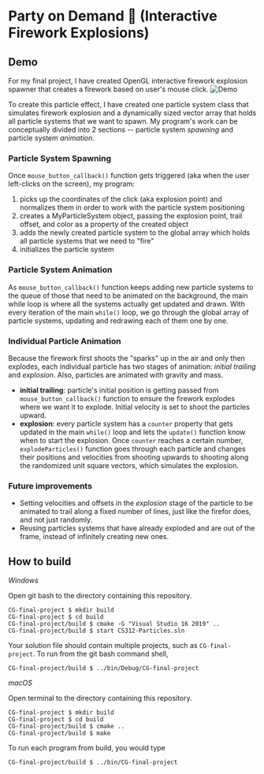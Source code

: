 # Party on Demand 🎉 (Interactive Firework Explosions)
## Demo

For my final project, I have created OpenGL interactive firework explosion spawner that creates a firework based on user's mouse click. 
![Demo](fireworks.gif)

To create this particle effect, I have created one particle system class that simulates firework explosion and a dynamically sized vector array that holds all particle systems that we want to spawn. My program's work can be conceptually divided into 2 sections -- particle system *spawning* and particle system *animation*.

### Particle System Spawning

Once ```mouse_button_callback()``` function gets triggered (aka when the user left-clicks on the screen), my program:
1. picks up the coordinates of the click (aka explosion point) and normalizes them in order to work with the particle system positioning
2. creates a MyParticleSystem object, passing the explosion point, trail offset, and color as a property of the created object
3. adds the newly created particle system to the global array which holds all particle systems that we need to "fire"
4. initializes the particle system

### Particle System Animation
As ```mouse_button_callback()``` function keeps adding new particle systems to the queue of those that need to be animated on the background, the main while loop is where all the systems actually get updated and drawn. With every iteration of the main ```while()``` loop, we go through the global array of particle systems, updating and redrawing each of them one by one.

### Individual Particle Animation
Because the firework first shoots the "sparks" up in the air and only then explodes, each individual particle has two stages of animation: *initial trailing* and *explosion*. Also, particles are animated with gravity and mass.
- **initial trailing**: particle's initial position is getting passed from ```mouse_button_callback()``` function to ensure the firework explodes where we want it to explode. Initial velocity is set to shoot the particles upward.
- **explosion**: every particle system has a ```counter``` property that gets updated in the main ```while()``` loop and lets the ```update()``` function know when to start the explosion. Once ```counter``` reaches a certain number, ```explodeParticles()``` function goes through each particle and changes their positions and velocities from shooting upwards to shooting along the randomized unit square vectors, which simulates the explosion.

### Future improvements
- Setting velocities and offsets in the *explosion* stage of the particle to be animated to trail along a fixed number of lines, just like the firefor does, and not just randomly.
- Reusing particles systems that have already exploded and are out of the frame, instead of infinitely creating new ones.

## How to build

*Windows*

Open git bash to the directory containing this repository.

```
CG-final-project $ mkdir build
CG-final-project $ cd build
CG-final-project/build $ cmake -G "Visual Studio 16 2019" ..
CG-final-project/build $ start CS312-Particles.sln
```

Your solution file should contain multiple projects, such as `CG-final-project`.
To run from the git bash command shell,

```
CG-final-project/build $ ../bin/Debug/CG-final-project
```

*macOS*

Open terminal to the directory containing this repository.

```
CG-final-project $ mkdir build
CG-final-project $ cd build
CG-final-project/build $ cmake ..
CG-final-project/build $ make
```

To run each program from build, you would type

```
CG-final-project/build $ ../bin/CG-final-project
```
